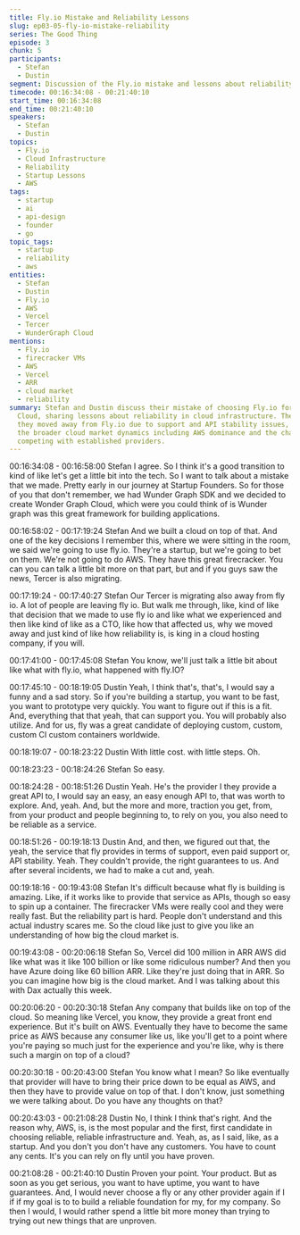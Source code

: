 ```yaml
---
title: Fly.io Mistake and Reliability Lessons
slug: ep03-05-fly-io-mistake-reliability
series: The Good Thing
episode: 3
chunk: 5
participants:
  - Stefan
  - Dustin
segment: Discussion of the Fly.io mistake and lessons about reliability in cloud infrastructure
timecode: 00:16:34:08 - 00:21:40:10
start_time: 00:16:34:08
end_time: 00:21:40:10
speakers:
  - Stefan
  - Dustin
topics:
  - Fly.io
  - Cloud Infrastructure
  - Reliability
  - Startup Lessons
  - AWS
tags:
  - startup
  - ai
  - api-design
  - founder
  - go
topic_tags:
  - startup
  - reliability
  - aws
entities:
  - Stefan
  - Dustin
  - Fly.io
  - AWS
  - Vercel
  - Tercer
  - WunderGraph Cloud
mentions:
  - Fly.io
  - firecracker VMs
  - AWS
  - Vercel
  - ARR
  - cloud market
  - reliability
summary: Stefan and Dustin discuss their mistake of choosing Fly.io for WunderGraph
  Cloud, sharing lessons about reliability in cloud infrastructure. They explain why
  they moved away from Fly.io due to support and API stability issues, and discuss
  the broader cloud market dynamics including AWS dominance and the challenges of
  competing with established providers.
---
```


00:16:34:08 - 00:16:58:00
Stefan
I agree. So I think it's a good transition to kind of like let's get a little bit into the tech. So I want
to talk about a mistake that we made. Pretty early in our journey at Startup Founders. So for
those of you that don't remember, we had Wunder Graph SDK and we decided to create
Wonder Graph Cloud, which were you could think of is Wunder graph was this great framework
for building applications.

00:16:58:02 - 00:17:19:24
Stefan
And we built a cloud on top of that. And one of the key decisions I remember this, where we
were sitting in the room, we said we're going to use fly.io. They're a startup, but we're going to
bet on them. We're not going to do AWS. They have this great firecracker. You can you can talk
a little bit more on that part, but and if you guys saw the news, Tercer is also migrating.

00:17:19:24 - 00:17:40:27
Stefan
Our Tercer is migrating also away from fly io. A lot of people are leaving fly io. But walk me
through, like, kind of like that decision that we made to use fly io and like what we experienced
and then like kind of like as a CTO, like how that affected us, why we moved away and just kind
of like how reliability is, is king in a cloud hosting company, if you will.

00:17:41:00 - 00:17:45:08
Stefan
You know, we'll just talk a little bit about like what with fly.io, what happened with fly.IO?

00:17:45:10 - 00:18:19:05
Dustin
Yeah, I think that's, that's, I would say a funny and a sad story. So if you're building a startup,
you want to be fast, you want to prototype very quickly. You want to figure out if this is a fit. And,
everything that that yeah, that can support you. You will probably also utilize. And for us, fly was
a great candidate of deploying custom, custom, custom CI custom containers worldwide.

00:18:19:07 - 00:18:23:22
Dustin
With little cost. with little steps. Oh.

00:18:23:23 - 00:18:24:26
Stefan
So easy.

00:18:24:28 - 00:18:51:26
Dustin
Yeah. He's the provider I they provide a great API to, I would say an easy, an easy enough API
to, that was worth to explore. And, yeah. And, but the more and more, traction you get, from,
from your product and people beginning to, to rely on you, you also need to be reliable as a
service.

00:18:51:26 - 00:19:18:13
Dustin
And, and then, we figured out that, the yeah, the service that fly provides in terms of support,
even paid support or, API stability. Yeah. They couldn't provide, the right guarantees to us. And
after several incidents, we had to make a cut and, yeah.

00:19:18:16 - 00:19:43:08
Stefan
It's difficult because what fly is building is amazing. Like, if it works like to provide that service as
APIs, though so easy to spin up a container. The firecracker VMs were really cool and they were
really fast. But the reliability part is hard. People don't understand and this actual industry
scares me. So the cloud like just to give you like an understanding of how big the cloud market
is.

00:19:43:08 - 00:20:06:18
Stefan
So, Vercel did 100 million in ARR AWS did like what was it like 100 billion or like some ridiculous
number? And then you have Azure doing like 60 billion ARR. Like they're just doing that in ARR.
So you can imagine how big is the cloud market. And I was talking about this with Dax actually
this week.

00:20:06:20 - 00:20:30:18
Stefan
Any company that builds like on top of the cloud. So meaning like Vercel, you know, they
provide a great front end experience. But it's built on AWS. Eventually they have to become the
same price as AWS because any consumer like us, like you'll get to a point where you're paying
so much just for the experience and you're like, why is there such a margin on top of a cloud?

00:20:30:18 - 00:20:43:00
Stefan
You know what I mean? So like eventually that provider will have to bring their price down to be
equal as AWS, and then they have to provide value on top of that. I don't know, just something
we were talking about. Do you have any thoughts on that?

00:20:43:03 - 00:21:08:28
Dustin
No, I think I think that's right. And the reason why, AWS, is, is the most popular and the first, first
candidate in choosing reliable, reliable infrastructure and. Yeah, as, as I said, like, as a startup.
And you don't you don't have any customers. You have to count any cents. It's you can rely on
fly until you have proven.

00:21:08:28 - 00:21:40:10
Dustin
Proven your point. Your product. But as soon as you get serious, you want to have uptime, you
want to have guarantees. And, I would never choose a fly or any other provider again if I if if my
goal is to to build a reliable foundation for my, for my company. So then I would, I would rather
spend a little bit more money than trying to trying out new things that are unproven. 